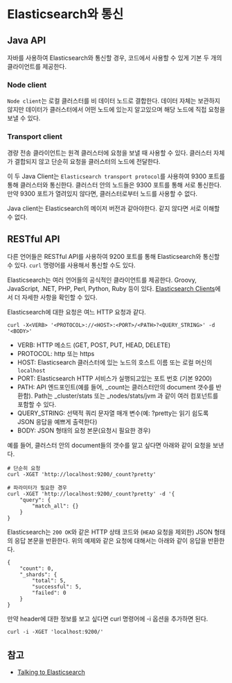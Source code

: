 # Elasticsearch와 통신

## Java API
자바를 사용하여 Elasticsearch와 통신할 경우, 코드에서 사용할 수 있게 기본 두 개의 클라이언트를 제공한다.

### Node client
`Node client`는 로컬 클러스터를 비 데이터 노드로 결합한다. 데이터 자체는 보관하지 않지만 데이터가 클러스터에서 어떤 노드에 있는지 알고있으며 해당 노드에 직접 요청을 보낼 수 있다.

### Transport client
경량 전송 클라이언트는 원격 클러스터에 요청을 보낼 때 사용할 수 있다. 클러스터 자체가 결합되지 않고 단순히 요청을 클러스터의 노드에 전달한다.


이 두 Java Client는 `Elasticsearch transport protocol`를 사용하여 9300 포트를 통해 클러스터와 통신한다. 클러스터 안의 노드들은 9300 포트를 통해 서로 통신한다. 만약 9300 포트가 열려있지 않다면, 클러스터로부터 노드를 사용할 수 없다.

Java client는 Elasticsearch의 메이저 버전과 같아야한다. 같지 않다면 서로 이해할 수 없다.


## RESTful API
다른 언어들은 RESTful API를 사용하여 9200 포트를 통해 Elasticsearch와 통신할 수 있다. `curl` 명령어를 사용해서 통신할 수도 있다.

Elasticsearch는 여러 언어들의 공식적인 클라이언트를 제공한다. Groovy, JavaScript, .NET, PHP, Perl, Python, Ruby 등이 있다.
[Elasticsearch Clients](https://www.elastic.co/guide/en/elasticsearch/client/index.html)에서 더 자세한 사항을 확인할 수 있다.

Elasticsearch에 대한 요청은 여느 HTTP 요청과 같다.
```
curl -X<VERB> '<PROTOCOL>://<HOST>:<PORT>/<PATH>?<QUERY_STRING>' -d '<BODY>'
```
* VERB: HTTP 메소드 (GET, POST, PUT, HEAD, DELETE)
* PROTOCOL: http 또는 https
* HOST: Elasticsearch 클러스터에 있는 노드의 호스트 이름 또는 로컬 머신의 `localhost`
* PORT: Elasticsearch HTTP 서비스가 실행되고있는 포트 번호 (기본 9200)
* PATH: API 엔드포인트(예를 들어, _count는 클러스터안의 document 갯수를 반환함). Path는 _cluster/stats 또는 _nodes/stats/jvm 과 같이 여러 컴포넌트를 포함할 수 있다.
* QUERY_STRING: 선택적 쿼리 문자열 매개 변수(예: ?pretty는 읽기 쉽도록 JSON 응답을 예쁘게 출력한다)
* BODY: JSON 형태의 요청 본문(요청시 필요한 경우)

예를 들어, 클러스터 안의 document들의 갯수를 알고 싶다면 아래와 같이 요청을 보낸다.

```
# 단순히 요청
curl -XGET 'http://localhost:9200/_count?pretty'

# 파라미터가 필요한 경우
curl -XGET 'http://localhost:9200/_count?pretty' -d '{
    "query": {
        "match_all": {}
    }
}
```

Elasticsearch는 `200 OK`와 같은 HTTP 상태 코드와 (`HEAD` 요청을 제외한) JSON 형태의 응답 본문을 반환한다. 위의 예제와 같은 요청에 대해서는 아래와 같이 응답을 반환한다.

```
{
    "count": 0,
    "_shards": {
        "total": 5,
        "successful": 5,
        "failed": 0
    }
}
```

만약 header에 대한 정보를 보고 싶다면 curl 명령어에 -i 옵션을 추가하면 된다.

```
curl -i -XGET 'localhost:9200/'
```


## 참고
* [Talking to Elasticsearch](https://www.elastic.co/guide/en/elasticsearch/guide/current/_talking_to_elasticsearch.htm)